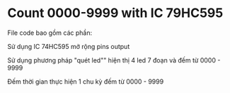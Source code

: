 # Count 0000-9999 with IC 79HC595


File code bao gồm các phần:
  
  
  Sử dụng IC 74HC595 mở rộng pins output
  
  
  Sử dụng phương pháp "quét led"" hiện thị 4 led 7 đoạn và đếm từ 0000 - 9999
  
  
  Đếm thời gian thực hiện 1 chu kỳ đếm từ 0000 - 9999

